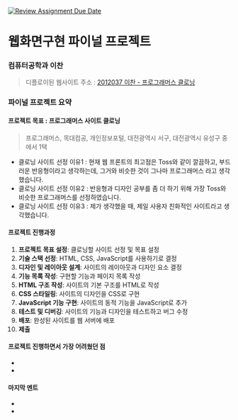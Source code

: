 [![Review Assignment Due Date](https://classroom.github.com/assets/deadline-readme-button-22041afd0340ce965d47ae6ef1cefeee28c7c493a6346c4f15d667ab976d596c.svg)](https://classroom.github.com/a/p5Ba1kFH)
# 웹화면구현 파이널 프로젝트

### 컴퓨터공학과 이찬
> 디플로이된 웹사이트 주소 : [2012037 이찬 - 프로그래머스 클로닝](https://wonderful-dasik-842f7e.netlify.app/)

### 파이널 프로젝트 요약

#### 프로젝트 목표 : 프로그래머스 사이트 클로닝 
> 프로그래머스, 목대컴공, 개인정보포털, 대전광역시 서구, 대전광역시 유성구 중에서 1택
- 클로닝 사이트 선정 이유1 : 현재 웹 프론트의 최고점은 Toss와 같이 깔끔하고, 부드러운 반응형이라고 생각하는데, 그거와 비슷한 것이 그나마 프로그래머스 라고 생각했습니다.
- 클로닝 사이트 선정 이유2 : 반응형과 디자인 공부를 좀 더 하기 위해 가장 Toss와 비슷한 프로그래머스를 선정하였습니다.
- 클로닝 사이트 선정 이유3 : 제가 생각했을 때, 제일 사용자 친화적인 사이트라고 생각했습니다.

#### 프로젝트 진행과정
1. **프로젝트 목표 설정**: 클로닝할 사이트 선정 및 목표 설정
1. **기술 스택 선정**: HTML, CSS, JavaScript를 사용하기로 결정
1. **디자인 및 레이아웃 설계**: 사이트의 레이아웃과 디자인 요소 결정
1. **기능 목록 작성**: 구현할 기능과 페이지 목록 작성
1. **HTML 구조 작성**: 사이트의 기본 구조를 HTML로 작성
1. **CSS 스타일링**: 사이트의 디자인을 CSS로 구현
1. **JavaScript 기능 구현**: 사이트의 동적 기능을 JavaScript로 추가
1. **테스트 및 디버깅**: 사이트의 기능과 디자인을 테스트하고 버그 수정
1. **배포**: 완성된 사이트를 웹 서버에 배포
1. **제출**

#### 프로젝트 진행하면서 가장 어려웠던 점
-
-

#### 마지막 멘트
-
-
